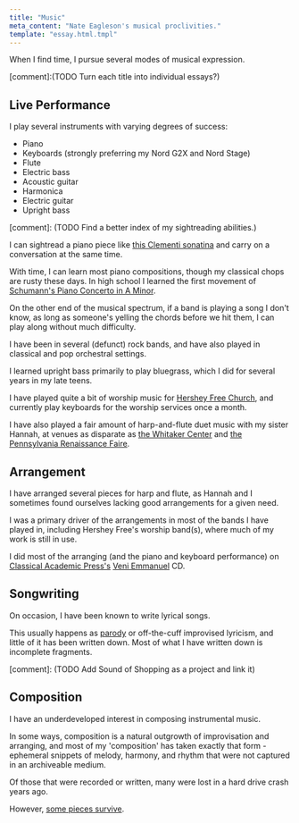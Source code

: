 ```yaml
---
title: "Music"
meta_content: "Nate Eagleson's musical proclivities."
template: "essay.html.tmpl"
---
```


When I find time, I pursue several modes of musical expression.

[comment]:(TODO Turn each title into individual essays?)

## Live Performance

I play several instruments with varying degrees of success:

* Piano
* Keyboards (strongly preferring my Nord G2X and Nord Stage)
* Flute
* Electric bass
* Acoustic guitar
* Harmonica
* Electric guitar
* Upright bass

[comment]: (TODO Find a better index of my sightreading abilities.)

I can sightread a piano piece like
[this Clementi sonatina](http://www.mutopiaproject.org/cgibin/piece-info.cgi?id=804)
and carry on a conversation at the same time.

With time, I can learn most piano compositions, though my classical chops are
rusty these days. In high school I learned the first movement of
[Schumann's Piano Concerto in A Minor](https://en.wikipedia.org/wiki/Piano_Concerto_(Schumann)).

On the other end of the musical spectrum, if a band is playing a song I don't
know, as long as someone's yelling the chords before we hit them, I can play
along without much difficulty.

I have been in several (defunct) rock bands, and have also played in
classical and pop orchestral settings.

I learned upright bass primarily to play bluegrass, which I did for several
years in my late teens.

I have played quite a bit of worship music for
[Hershey Free Church](http://hersheyfree.com/), and currently play keyboards
for the worship services once a month.

I have also played a fair amount of harp-and-flute duet music with my sister
Hannah, at venues as disparate as
[the Whitaker Center](https://www.whitakercenter.org/) and
[the Pennsylvania Renaissance Faire](http://www.parenfaire.com/).

## Arrangement

I have arranged several pieces for harp and flute, as Hannah and I sometimes
found ourselves lacking good arrangements for a given need.

I was a primary driver of the arrangements in most of the bands I have played
in, including Hershey Free's worship band(s), where much of my work is still
in use.

I did most of the arranging (and the piano and keyboard performance) on
[Classical Academic Press's](https://classicalacademicpress.com/)
[Veni Emmanuel](https://classicalacademicpress.com/product/veni-emmanuel-cd-ancient-traditional-latin-christmas-carols/)
CD.

## Songwriting

On occasion, I have been known to write lyrical songs.

This usually happens as [parody](/music/songwriting/parody/) or off-the-cuff
improvised lyricism, and little of it has been written down. Most of what I
have written down is incomplete fragments.

[comment]: (TODO Add Sound of Shopping as a project and link it)

## Composition

I have an underdeveloped interest in composing instrumental music.

In some ways, composition is a natural outgrowth of improvisation and
arranging, and most of my 'composition' has taken exactly that form -
ephemeral snippets of melody, harmony, and rhythm that were not captured in
an archiveable medium.

Of those that were recorded or written, many were lost in a hard drive crash
years ago.

However, [some pieces survive](/music/nord-demos/).

